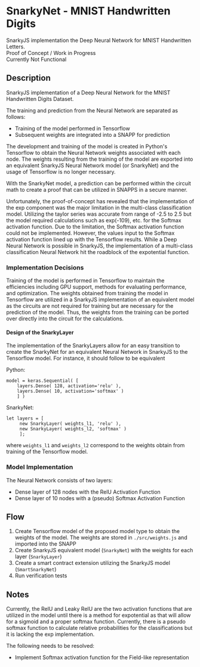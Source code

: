 # SnarkyNet - MNIST Handwritten Digits
SnarkyJS implementation the Deep Neural Network for MNIST Handwritten Letters. <br>
Proof of Concept / Work in Progress <br>
Currently Not Functional

## Description
SnarkyJS implementation of a Deep Neural Network for the MNIST Handwritten Digits Dataset. 

The training and prediction from the Neural Network are separated as follows:
 - Training of the model performed in Tensorflow 
 - Subsequent weights are integrated into a SNAPP for prediction

The development and training of the model is created in Python's Tensorflow to obtain the 
Neural Network weights associated with each node. The weights resulting from the training 
of the model are exported into an equivalent SnarkyJS Neural Network model (or SnarkyNet) 
and the usage of Tensorflow is no longer necessary. 

With the SnarkyNet model, a prediction can be performed within the circuit math to create a
proof that can be utilized in SNAPPS in a secure manner. 

Unfortunately, the proof-of-concept has revealed that the implementation of the exp component
was the major limitation in the multi-class classification model. Utilizing the taylor series
was accurate from range of -2.5 to 2.5 but the model required calculations such as exp(-109),
etc. for the Softmax activation function. Due to the limitation, the Softmax activation 
function could not be implemented. However, the values input to the Softmax activation
function lined up with the Tensorflow results. While a Deep Neural Network is possible in 
SnarkyJS, the implementation of a multi-class classification Neural Network hit the roadblock
of the expotential function. 

### Implementation Decisions
Training of the model is performed in Tensorflow to maintain the efficiencies including GPU 
support, methods for evaluating performance, and optimization. The weights obtained from 
training the model in Tensorflow are utilized in a SnarkyJS implementation of an equivalent 
model as the circuits are not required for training but are necessary for the prediction of 
the model. Thus, the weights from the training can be ported over directly into the circuit 
for the calculations. 

#### Design of the SnarkyLayer
The implementation of the SnarkyLayers allow for an easy transition to create the SnarkyNet
for an equivalent Neural Network in SnarkyJS to the Tensorflow model. For instance, it should
follow to be equivalent

Python:
```
model = keras.Sequential( [ 
    layers.Dense( 128, activation='relu' ),
    layers.Dense( 10, activation='softmax' )
    ] )
```

SnarkyNet:
```
let layers = [  
     new SnarkyLayer( weights_l1, 'relu' ),
     new SnarkyLayer( weights_l2, 'softmax' ) 
     ];
```

where `weights_l1` and `weights_l2` correspond to the weights obtain from training of the 
Tensorflow model.

### Model Implementation
The Neural Network consists of two layers:
- Dense layer of 128 nodes with the RelU Activation Function
- Dense layer of 10 nodes with a (pseudo) Softmax Activation Function

## Flow
 1. Create Tensorflow model of the proposed model type to obtain the weights of the model.
    The weights are stored in `./src/weights.js` and imported into the SNAPP
 3. Create SnarkyJS equivalent model (`SnarkyNet`) with the weights for each layer (`SnarkyLayer`)
 4. Create a smart contract extension utilizing the SnarkyJS model (`SmartSnarkyNet`)
 5. Run verification tests

## Notes
Currently, the RelU and Leaky RelU are the two activation functions that are utilized in 
the model until there is a method for expotential as that will allow for a sigmoid and a proper
softmax function. Currently, there is a pseudo softmax function to calculate relative probabilities
for the classifications but it is lacking the exp implementation. 

The following needs to be resolved:
 - Implement Softmax activation function for the Field-like representation
